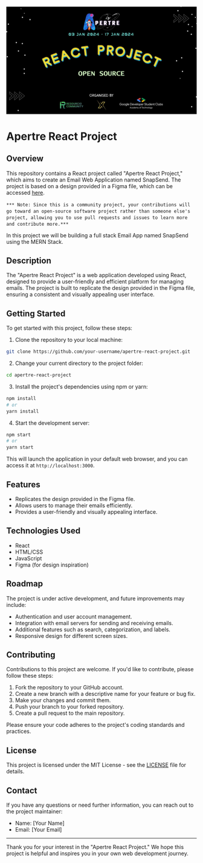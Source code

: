 ![logo](./assets/logo.jpeg)

# Apertre React Project

## Overview

This repository contains a React project called "Apertre React Project," which aims to create an Email Web Application named SnapSend. The project is based on a design provided in a Figma file, which can be accessed [here](https://www.figma.com/file/0hCMozlOme5gQibhakvTn3/SnapSend?type=design&node-id=3%3A573&mode=design&t=BtBkNAbYaVuZn1YK-1).

`*** Note: Since this is a community project, your contributions will go toward an open-source software project rather than someone else's project, allowing you to use pull requests and issues to learn more and contribute more.***`

In this project we will be building a full stack Email App named SnapSend using the MERN Stack.

## Description

The "Apertre React Project" is a web application developed using React, designed to provide a user-friendly and efficient platform for managing emails. The project is built to replicate the design provided in the Figma file, ensuring a consistent and visually appealing user interface.

## Getting Started

To get started with this project, follow these steps:

1. Clone the repository to your local machine:

```bash
git clone https://github.com/your-username/apertre-react-project.git
```

2. Change your current directory to the project folder:

```bash
cd apertre-react-project
```

3. Install the project's dependencies using npm or yarn:

```bash
npm install
# or
yarn install
```

4. Start the development server:

```bash
npm start
# or
yarn start
```

This will launch the application in your default web browser, and you can access it at `http://localhost:3000`.

## Features

- Replicates the design provided in the Figma file.
- Allows users to manage their emails efficiently.
- Provides a user-friendly and visually appealing interface.

## Technologies Used

- React
- HTML/CSS
- JavaScript
- Figma (for design inspiration)

## Roadmap

The project is under active development, and future improvements may include:

- Authentication and user account management.
- Integration with email servers for sending and receiving emails.
- Additional features such as search, categorization, and labels.
- Responsive design for different screen sizes.

## Contributing

Contributions to this project are welcome. If you'd like to contribute, please follow these steps:

1. Fork the repository to your GitHub account.
2. Create a new branch with a descriptive name for your feature or bug fix.
3. Make your changes and commit them.
4. Push your branch to your forked repository.
5. Create a pull request to the main repository.

Please ensure your code adheres to the project's coding standards and practices.

## License

This project is licensed under the MIT License - see the [LICENSE](LICENSE) file for details.

## Contact

If you have any questions or need further information, you can reach out to the project maintainer:

- Name: [Your Name]
- Email: [Your Email]

---

Thank you for your interest in the "Apertre React Project." We hope this project is helpful and inspires you in your own web development journey.
